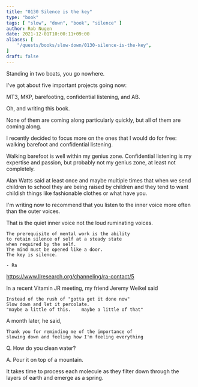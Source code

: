 ```yaml
---
title: "0130 Silence is the key"
type: "book"
tags: [ "slow", "down", "book", "silence" ]
author: Rob Nugen
date: 2021-12-01T10:00:11+09:00
aliases: [
    "/quests/books/slow-down/0130-silence-is-the-key",
]
draft: false
---
```


Standing in two boats, you go nowhere.

I've got about five important projects going now:

MT3, MKP, barefooting, confidential listening, and AB.

Oh, and writing this book.

None of them are coming along particularly quickly, but all of them are coming along.

I recently decided to focus more on the ones that I would do for free: walking barefoot and confidential listening.

Walking barefoot is well within my genius zone.  Confidential listening is my expertise and passion, but probably not my genius zone, at least not completely.

Alan Watts said at least once and maybe multiple times that when we send children to school they are being raised by children and they tend to want childish things like fashionable clothes or what have you.

I'm writing now to recommend that you listen to the inner voice more often than the outer voices.

That is the quiet inner voice not the loud ruminating voices.

    The prerequisite of mental work is the ability
    to retain silence of self at a steady state
    when required by the self.
    The mind must be opened like a door.
    The key is silence.

    - Ra

https://www.llresearch.org/channeling/ra-contact/5



In a recent Vitamin JR meeting, my friend Jeremy Weikel said

    Instead of the rush of "gotta get it done now"
    Slow down and let it percolate.  
    "maybe a little of this.    maybe a little of that"

A month later, he said,

    Thank you for reminding me of the importance of
    slowing down and feeling how I'm feeling everything

Q. How do you clean water?  

A. Pour it on top of a mountain.

It takes time to process each molecule
as they filter down through the layers of earth
and emerge as a spring.
